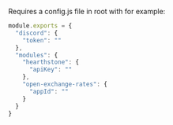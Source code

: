 Requires a config.js file in root with for example:

```javascript
module.exports = {
  "discord": {
    "token": ""
  },
  "modules": {
    "hearthstone": {
      "apiKey": ""
    },
    "open-exchange-rates": {
      "appId": ""
    }
  }
}
```